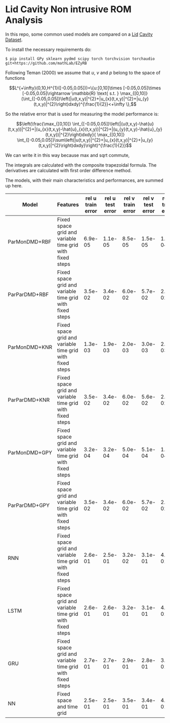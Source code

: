 # Lid Cavity Non intrusive ROM Analysis
In this repo, some common used models are compared on a [Lid](https://github.com/guglielmopadula/LidCavity) [Cavity](https://github.com/guglielmopadula/LidCavity) [Dataset](https://github.com/guglielmopadula/LidCavity).

To install the necessary requirements do:

    $ pip install GPy sklearn pydmd scipy torch torchvision torchaudio git+https://github.com/mathLab/EZyRB 


Following Teman (2000) we assume that $u$, $v$ and $p$ belong to the space of functions 
```math
L^{+\infty}(0,10,H^{1}([-0.05,0.05]))=\{u:[0,10]\times [-0.05,0.05]\times [-0.05,0.05]\rightarrow \mathbb{R} \text{ s.t. } \max_{[0,10]} (\int_{[-0.05,0.05]}\left(|u(t,x,y)|^{2}+|u_{x}(t,x,y)|^{2}+|u_{y}(t,x,y)|^{2}\right)dxdy)^{\frac{1}{2}}<+\infty \},
```



So the relative error that is used for measuring the model performance is:

```math
\left(\frac{\max_{[0,10]} \int_{[-0.05,0.05]}\left(|(u(t,x,y)-\hat{u}(t,x,y))|^{2}+|(u_{x}(t,x,y)-\hat{u}_{x}(t,x,y))|^{2}+|(u_{y}(t,x,y)-\hat{u}_{y}(t,x,y))|^{2}\right)dxdy}{ \max_{[0,10]} \int_{[-0.05,0.05]}\sum\left(|u(t,x,y)|^{2}+|u_{x}(t,x,y)|^{2}+|u_{y}(t,x,y)|^{2}\right)dxdy}\right)^{\frac{1}{2}}
```
We can write it in this way because max and sqrt commute,

The integrals are calculated with the composite trapezoidal formula.
The derivatives are calculated with first order difference method.

The models, with their main characteristics and 
performances, are summed up here.


|   Model     |         Features                                       |rel u train error|rel u test error|rel v train error|rel v test error|rel p train error|rel p test error| 
|-------------|--------------------------------------------------------|-----------------|----------------|-----------------|----------------|-----------------|----------------|
|ParMonDMD+RBF|Fixed space grid and variable time grid with fixed steps|6.9e-05          |1.1e-05         |8.5e-05          |1.5e-05         |1.3e-04          |7.8e-04         |
|ParParDMD+RBF|Fixed space grid and variable time grid with fixed steps|3.5e-02          |3.4e-02         |6.0e-02          |5.7e-02         |2.6e-02          |2.6e-02         |
|ParMonDMD+KNR|Fixed space grid and variable time grid with fixed steps|1.3e-03          |1.9e-03         |2.0e-03          |3.0e-03         |2.2e-03          |3.1e-03         |
|ParParDMD+KNR|Fixed space grid and variable time grid with fixed steps|3.5e-02          |3.4e-02         |6.0e-02          |5.6e-02         |2.7e-02          |2.6e-02         |
|ParMonDMD+GPY|Fixed space grid and variable time grid with fixed steps|3.2e-04          |3.2e-04         |5.0e-04          |5.1e-04         |1.6e-04          |1.9e-04         |
|ParParDMD+GPY|Fixed space grid and variable time grid with fixed steps|3.5e-02          |3.4e-02         |6.0e-02          |5.7e-02         |2.6e-02          |2.6e-02         |
|RNN          |Fixed space grid and variable time grid with fixed steps|2.6e-01          |2.5e-01         |3.2e-02          |3.1e-01         |4.2e-01          |4.1e-01         |
|LSTM         |Fixed space grid and variable time grid with fixed steps|2.6e-01          |2.6e-01         |3.2e-01          |3.1e-01         |4.5e-01          |4.4e-01         |
|GRU          |Fixed space grid and variable time grid with fixed steps|2.7e-01          |2.7e-01         |2.9e-01          |2.8e-01         |3.4e-01          |3.3e-01         |
|NN           |Fixed space and time grid                               |2.5e-01          |2.5e-01         |3.5e-01          |3.4e-01         |4.8e-01          |4.7e-01         | 
